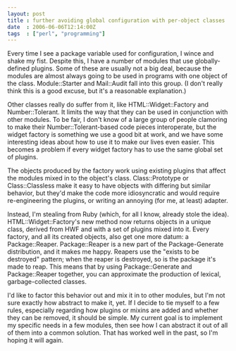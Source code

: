```yaml
---
layout: post
title : further avoiding global configuration with per-object classes
date  : 2006-06-06T12:14:00Z
tags  : ["perl", "programming"]
---
```

Every time I see a package variable used for configuration, I wince and shake my fist. Despite this, I have a number of modules that use globally-defined plugins. Some of these are usually not a big deal, because the modules are almost always going to be used in programs with one object of the class. Module::Starter and Mail::Audit fall into this group. (I don't really think this is a good excuse, but it's a reasonable explanation.)

Other classes really do suffer from it, like HTML::Widget::Factory and Number::Tolerant. It limits the way that they can be used in conjunction with other modules. To be fair, I don't know of a large group of people clamoring to make their Number::Tolerant-based code pieces interoperate, but the widget factory is something we use a good bit at work, and we have some interesting ideas about how to use it to make our lives even easier. This becomes a problem if every widget factory has to use the same global set of plugins.

The objects produced by the factory work using existing plugins that affect the modules mixed in to the object's class. Class::Prototype or Class::Classless make it easy to have objects with differing but similar behavior, but they'd make the code more idiosyncratic and would require re-engineering the plugins, or writing an annoying (for me, at least) adapter.

Instead, I'm stealing from Ruby (which, for all I know, already stole the idea). HTML::Widget::Factory's new method now returns objects in a unique class, derived from HWF and with a set of plugins mixed into it. Every factory, and all its created objects, also get one more datum: a Package::Reaper. Package::Reaper is a new part of the Package-Generate distribution, and it makes me happy. Reapers use the "exists to be destroyed" pattern; when the reaper is destroyed, so is the package it's made to reap. This means that by using Package::Generate and Package::Reaper together, you can approximate the production of lexical, garbage-collected classes.

I'd like to factor this behavior out and mix it in to other modules, but I'm not sure exactly how abstract to make it, yet. If I decide to tie myself to a few rules, especially regarding how plugins or mixins are added and whether they can be removed, it should be simple. My current goal is to implement my specific needs in a few modules, then see how I can abstract it out of all of them into a common solution. That has worked well in the past, so I'm hoping it will again.  
